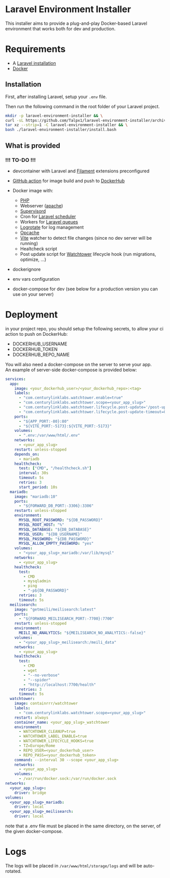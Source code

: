 # Laravel Environment Installer

This installer aims to provide a plug-and-play Docker-based Laravel environment that works both for dev and production.

# Requirements

- A [Laravel installation](https://laravel.com/docs/installation)
- [Docker](https://www.docker.com/)

## Installation

First, after installing Laravel, setup your `.env` file.

Then run the following command in the root folder of your Laravel project.

```bash
mkdir -p laravel-environment-installer && \
curl -sL https://github.com/Talpx1/laravel-environment-installer/archive/refs/heads/main.tar.gz | \
tar xz --strip=1 -C laravel-environment-installer && \
bash ./laravel-environment-installer/install.bash
```

## What is provided
### !!! TO-DO !!!
- devcontainer with Laravel and [Filament](https://filamentphp.com/) extensions preconfigured
- [GitHub action](https://github.com/features/actions) for image build and push to [DockerHub](https://hub.docker.com/)
- Docker image with:

  - [PHP](https://www.php.net/)
  - Webserver ([apache](https://httpd.apache.org/))
  - [Supervisord](https://supervisord.org/)
  - Cron for [Laravel scheduler](https://laravel.com/docs/12.x/scheduling#running-the-scheduler)
  - Workers for [Laravel queues](https://laravel.com/docs/queues#supervisor-configuration)
  - [Logrotate](https://linux.die.net/man/8/logrotate) for log management
  - [Opcache](https://www.php.net/manual/it/book.opcache.php)
  - [Vite](https://vite.dev/) watcher to detect file changes (since no dev server will be running)
  - Healtcheck script
  - Post update script for [Watchtower](https://containrrr.dev/watchtower/) lifecycle hook (run migrations, optimize, ...)

- dockerignore
- env vars configuration
- docker-compose for dev (see below for a production version you can use on your server)

# Deployment

in your project repo, you should setup the following secrets, to allow your ci action to push on DockerHub:

- DOCKERHUB_USERNAME
- DOCKERHUB_TOKEN
- DOCKERHUB_REPO_NAME

You will also need a docker-compose on the server to serve your app.  
An example of server-side docker-compose is provided below:

```yaml
services:
  app:
    image: <your_dockerhub_user>/<your_dockerhub_repo>:<tag>
    labels:
      - "com.centurylinklabs.watchtower.enable=true"
      - "com.centurylinklabs.watchtower.scope=<your_app_slug>"
      - "com.centurylinklabs.watchtower.lifecycle.post-update='/post-update.sh'"
      - "com.centurylinklabs.watchtower.lifecycle.post-update-timeout=0"
    ports:
      - "${APP_PORT:-80}:80"
      - "${VITE_PORT:-5173}:${VITE_PORT:-5173}"
    volumes:
      - ".env:/var/www/html/.env"
    networks:
      - <your_app_slug>
    restart: unless-stopped
    depends_on:
      - mariadb
    healthcheck:
      test: ["CMD", "/healthcheck.sh"]
      interval: 30s
      timeout: 5s
      retries: 3
      start_period: 10s
  mariadb:
    image: "mariadb:10"
    ports:
      - "${FORWARD_DB_PORT:-3306}:3306"
    restart: unless-stopped
    environment:
      MYSQL_ROOT_PASSWORD: "${DB_PASSWORD}"
      MYSQL_ROOT_HOST: "%"
      MYSQL_DATABASE: "${DB_DATABASE}"
      MYSQL_USER: "${DB_USERNAME}"
      MYSQL_PASSWORD: "${DB_PASSWORD}"
      MYSQL_ALLOW_EMPTY_PASSWORD: "yes"
    volumes:
      - "<your_app_slug>_mariadb:/var/lib/mysql"
    networks:
      - <your_app_slug>
    healthcheck:
      test:
        - CMD
        - mysqladmin
        - ping
        - "-p${DB_PASSWORD}"
      retries: 3
      timeout: 5s
  meilisearch:
    image: "getmeili/meilisearch:latest"
    ports:
      - "${FORWARD_MEILISEARCH_PORT:-7700}:7700"
    restart: unless-stopped
    environment:
      MEILI_NO_ANALYTICS: "${MEILISEARCH_NO_ANALYTICS:-false}"
    volumes:
      - "<your_app_slug>_meilisearch:/meili_data"
    networks:
      - <your_app_slug>
    healthcheck:
      test:
        - CMD
        - wget
        - "--no-verbose"
        - "--spider"
        - "http://localhost:7700/health"
      retries: 3
      timeout: 5s
  watchtower:
    image: containrrr/watchtower
    labels:
      - "com.centurylinklabs.watchtower.scope=<your_app_slug>"
    restart: always
    container_name: <your_app_slug>_watchtower
    environment:
      - WATCHTOWER_CLEANUP=true
      - WATCHTOWER_LABEL_ENABLE=true
      - WATCHTOWER_LIFECYCLE_HOOKS=true
      - TZ=Europe/Rome
      - REPO_USER=<your_dockerhub_user>
      - REPO_PASS=<your_dockerhub_token>
    command: --interval 30 --scope <your_app_slug>
    networks:
      - <your_app_slug>
    volumes:
      - /var/run/docker.sock:/var/run/docker.sock
networks:
  <your_app_slug>:
    driver: bridge
volumes:
  <your_app_slug>_mariadb:
    driver: local
  <your_app_slug>_meilisearch:
    driver: local
```

note that a .env file must be placed in the same directory, on the server, of the given docker-compose.

# Logs

The logs will be placed in `/var/www/html/storage/logs` and will be auto-rotated.
